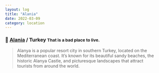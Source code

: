 ```yaml
---
layout: log
title: "Alania"
date: 2022-03-09
category: location
---
```


### 📍 [Alania](https://maps.app.goo.gl/GbfAnyofmzMD2ZqT6) / Turkey <small class="superscript">That is a bad place to live.</small>

> Alanya is a popular resort city in southern Turkey, located on the Mediterranean coast. It’s known for its beautiful sandy beaches, the historic Alanya Castle, and picturesque landscapes that attract tourists from around the world.


<div class="spacer"></div>
